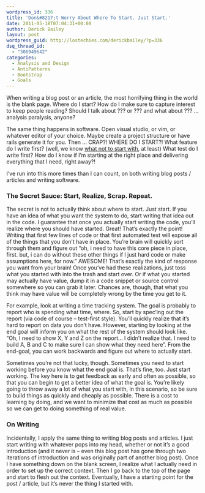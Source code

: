 ```yaml
---
wordpress_id: 336
title: 'Don&#8217;t Worry About Where To Start. Just Start.'
date: 2011-05-18T07:04:31+00:00
author: Derick Bailey
layout: post
wordpress_guid: http://lostechies.com/derickbailey/?p=336
dsq_thread_id:
  - "306949642"
categories:
  - Analysis and Design
  - AntiPatterns
  - Bootstrap
  - Goals
---
```

When writing a blog post or an article, the most horrifying thing in the world is the blank page. Where do I start? How do I make sure to capture interest to keep people reading? Should I talk about ??? or ??? and what about ??? &#8230; analysis paralysis, anyone?

The same thing happens in software. Open visual studio, or vim, or whatever editor of your choice. Maybe create a project structure or have rails generate it for you. Then &#8230; CRAP?! WHERE DO I START?! What feature do I write first? (well, we know [what not to start with](https://lostechies.com/derickbailey/2011/05/17/dont-build-a-security-system-until-there-is-something-to-secure/), at least) What test do I write first? How do I know if I&#8217;m starting at the right place and delivering everything that I need, right away?!

I&#8217;ve run into this more times than I can count, on both writing blog posts / articles and writing software.

 

### The Secret Sauce: Start, Realize, Scrap. Repeat.

The secret is not to actually think about where to start. Just start. If you have an idea of what you want the system to do, start writing that idea out in the code. I guarantee that once you actually start writing the code, you&#8217;ll realize where you should have started. Great! That&#8217;s exactly the point! Writing that first few lines of code or that first automated test will expose all of the things that you don&#8217;t have in place. You&#8217;re brain will quickly sort through them and figure out &#8220;oh, i need to have this core piece in place, first. but, i can do without these other things if I just hard code or make assumptions here, for now.&#8221; AWESOME! That&#8217;s exactly the kind of response you want from your brain! Once you&#8217;ve had these realizations, just toss what you started with into the trash and start over. Or if what you started may actually have value, dump it in a code snippet or source control somewhere so you can grab it later. Chances are, though, that what you think may have value will be completely wrong by the time you get to it.

For example, look at writing a time tracking system. The goal is probably to report who is spending what time, where. So, start by spec&#8217;ing out the report (via code of course &#8211; test-first style). You&#8217;ll quickly realize that it&#8217;s hard to report on data you don&#8217;t have. However, starting by looking at the end goal will inform you on what the rest of the system should look like. &#8220;Oh, I need to show X, Y and Z on the report&#8230; I didn&#8217;t realize that. I need to build A, B and C to make sure I can show what they need here&#8221;. From the end-goal, you can work backwards and figure out where to actually start.

Sometimes you&#8217;re not that lucky, though. Sometimes you need to start working before you know what the end goal is. That&#8217;s fine, too. Just start working. The key here is to get feedback as early and often as possible, so that you can begin to get a better idea of what the goal is. You&#8217;re likely going to throw away a lot of what you start with, in this scenario, so be sure to build things as quickly and cheaply as possible. There is a cost to learning by doing, and we want to minimize that cost as much as possible so we can get to doing something of real value.

 

### On Writing

Incidentally, I apply the same thing to writing blog posts and articles. I just start writing with whatever pops into my head, whether or not it&#8217;s a good introduction (and it never is &#8211; even this blog post has gone through two iterations of introduction and was originally part of another blog post). Once I have something down on the blank screen, I realize what I actually need in order to set up the correct context. Then I go back to the top of the page and start to flesh out the context. Eventually, I have a starting point for the post / article, but it&#8217;s never the thing I started with.